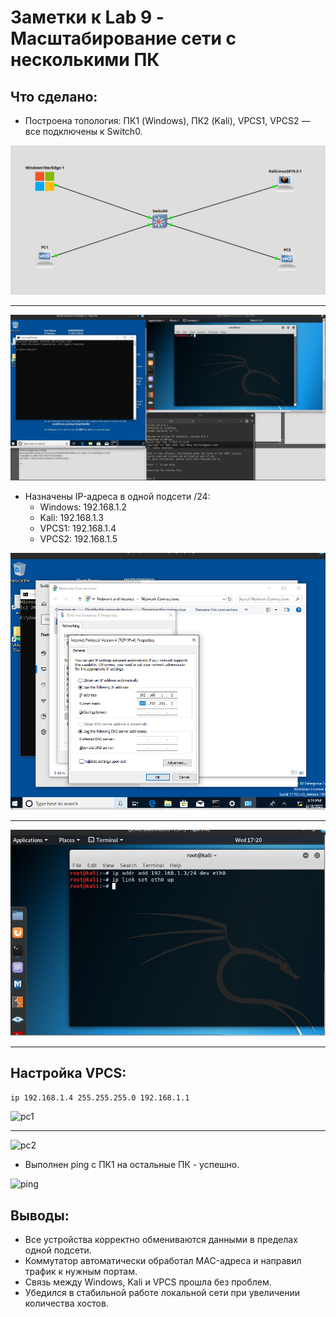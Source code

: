 # Заметки к Lab 9 - Масштабирование сети с несколькими ПК

## Что сделано:
- Построена топология: ПК1 (Windows), ПК2 (Kali), VPCS1, VPCS2 — все подключены к Switch0.

![topology](images/topology.png)

* * * 

![start](images/start.png)

- Назначены IP-адреса в одной подсети /24:
  - Windows: 192.168.1.2
  - Kali: 192.168.1.3
  - VPCS1: 192.168.1.4
  - VPCS2: 192.168.1.5

![win](images/ip_set_win.png)

* * *

![kali](images/ip_set_kali.png)

* * *

## Настройка VPCS:
``` ip 192.168.1.4 255.255.255.0 192.168.1.1 ```

![pc1](images/ip_set_pc1.png)

* * *

![pc2](images/ip_set_pc2.png)


- Выполнен ping с ПК1 на остальные ПК - успешно.

![ping](images/ping.png)


## Выводы:
- Все устройства корректно обмениваются данными в пределах одной подсети.
- Коммутатор автоматически обработал MAC-адреса и направил трафик к нужным портам.
- Связь между Windows, Kali и VPCS прошла без проблем.
- Убедился в стабильной работе локальной сети при увеличении количества хостов.
